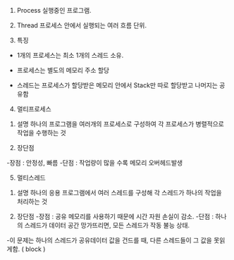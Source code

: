 1. Process
실행중인 프로그램.

2. Thread
프로세스 안에서 실행되는 여러 흐름 단위.

3. 특징

- 1개의 프로세스는 최소 1개의 스레드 소유.

- 프로세스는 별도의 메모리 주소 할당

- 스레드는 프로세스가 할당받은 메모리 안에서 Stack만 따로 할당받고 나머지는 공유함

4. 멀티프로세스

1) 설명
하나의 프로그램을 여러개의 프로세스로 구성하여 각 프로세스가 병렬적으로 작업을 수행하는 것

2) 장단점

-장점 : 안정성, 빠름
-단점 : 작업량이 많을 수록 메모리 오버헤드발생

5. 멀티스레드

1) 설명
하나의 응용 프로그램에서 여러 스레드를 구성해 각 스레드가 하나의 작업을 처리하는 것

2) 장단점
-장점 : 공유 메모리를 사용하기 때문에 시간 자원 손실이 감소.
-단점 : 하나의 스레드가 데이터 공간 망가뜨리면, 모든 스레드가 작동 불능 상태.

-이 문제는 하나의 스레드가 공유데이터 값을 건드를 때, 다른 스레드들이 그 값을 못읽게함. ( block )